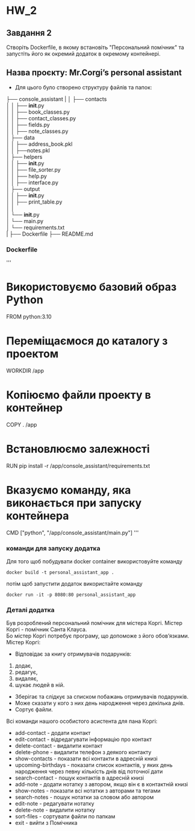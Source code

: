 # HW_2

## Завдання 2

Створіть Dockerfile, в якому встановіть "Персональний помічник" та запустіть його як окремий додаток в окремому контейнері.

## Назва проєкту: Mr.Corgi’s personal assistant

* Для цього було створено структуру файлів та папок:

├── console_assistant
|
│    ├── contacts  
│    │   ├── __init__.py  
│    │   ├── book_classes.py  
│    │   ├── contact_classes.py  
│    │   ├── fields.py  
│    │   ├── note_classes.py  
│    ├── data  
│    │   ├── address_book.pkl  
│    │   ├──notes.pkl  
│    ├── helpers  
│    │   ├── __init__.py  
│    │   ├── file_sorter.py  
│    │   ├── help.py  
│    │   ├── interface.py  
│    ├── output  
│    │   ├── __init__.py  
│    │   ├── print_table.py    
│    │  
│    └── __init__.py  
│    └── main.py   
│    └── requirements.txt  
| 
├── Dockerfile
├── README.md 

### Dockerfile

'''
# Використовуємо базовий образ Python  
FROM python:3.10  
  
# Переміщаємося до каталогу з проектом  
WORKDIR /app  

# Копіюємо файли проекту в контейнер  
COPY . /app  

# Встановлюємо залежності  
RUN pip install -r /app/console_assistant/requirements.txt  

# Вказуємо команду, яка виконається при запуску контейнера
CMD ["python", "/app/console_assistant/main.py"]
'''

### команди для запуску додатка
  
Для того щоб побудувати docker container використовуйте команду   
```
docker build -t personal_assistant_app .
```

потім щоб запустити додаток використайте команду 
 
```
docker run -it -p 8080:80 personal_assistant_app
```

### Деталі додатка

Був розроблений персональний помічник для містера Коргі. Містер Коргі - помічник Санта Клауса.   
Бо містер Коргі потребує програму, що допоможе з його обов’язками.  
Містер Коргі:   
- Відповідає за книгу отримувачів подарунків:
1. додає, 
2. редагує, 
3. видаляє, 
4. шукає людей в ній.
- Зберігає та слідкує за списком побажань отримувачів подарунків.
- Може сказати у кого з них день народження через декілька днів.
- Сортує файли.
  
Всі команди нашого особистого асистента для пана Коргі:  
  
- add-contact              - додати контакт 
- edit-contact             - відредагувати інформацію про контакт
- delete-contact           - видалити контакт
- delete-phone             - видалити телефон з деякого контакту
- show-contacts            - показати всі контакти в адресній книзі
- upcoming-birthdays       - показати список контактів, у яких день народження через певну кількість днів від поточної дати
- search-contact           - пошук контактів в адресній книзі
- add-note                 - додати нотатку з автором, якщо він є в контактній книзі
- show-notes               - показати всі нотатки з авторами та тегами
- search-notes             - пошук нотатки за словом або автором
- edit-note                - редагувати нотатку 
- delete-note              - видалити нотатку
- sort-files               - сортувати файли по папкам 
- exit                     - вийти з Помічника
